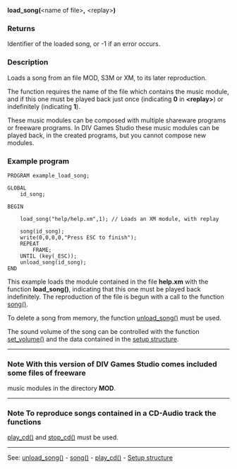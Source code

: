 **load_song(**&lt;name of file&gt;**,** &lt;replay&gt;**)**

### Returns

Identifier of the loaded song, or -1 if an error occurs.

### Description

Loads a song from an file MOD, S3M or XM, to its later reproduction.

The function requires the name of the file which contains the music module,
and if this one must be played back just once (indicating **0** in **&lt;replay&gt;**) or
indefinitely (indicating **1**).

These music modules can be composed with multiple shareware programs
or freeware programs. In DIV Games Studio these music modules can be played back, in the created programs,
but you cannot compose new modules.

### Example program
```
PROGRAM example_load_song;

GLOBAL
    id_song;

BEGIN

    load_song("help/help.xm",1); // Loads an XM module, with replay

    song(id_song);
    write(0,0,0,0,"Press ESC to finish");
    REPEAT
        FRAME;
    UNTIL (key(_ESC));
    unload_song(id_song);
END
```


This example loads the module contained in the file **help.xm** with the
function **load_song()**, indicating that this one must be played back indefinitely.
The reproduction of the file is begun with a call to the function [song()](song().md).

To delete a song from memory, the function [unload_song()](unload_song().md) must be used.

The sound volume of the song can be controlled with the function [set_volume()](set_volume().md) 
and the data contained in the [setup structure](global_struct_setup.md).

---------------------------------------


### Note With this version of DIV Games Studio comes included some files of freeware 
music modules in the directory **MOD**.

---------------------------------------


### Note To reproduce songs contained in a CD-Audio track the functions
[play_cd()](play_cd().md) and [stop_cd()](stop_cd().md) must be used.

---------------------------------------
See: [unload_song()](unload_song().md) - [song()](song().md) - [play_cd()](play_cd().md) - [Setup structure](global_struct_setup.md)

